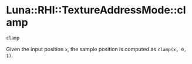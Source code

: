 # Luna::RHI::TextureAddressMode::clamp

```c++
clamp
```

Given the input position `x`, the sample position is computed as `clamp(x, 0, 1)`. 

